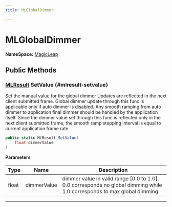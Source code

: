 ```yaml
---
title: MLGlobalDimmer

---
```


# MLGlobalDimmer



**NameSpace:** 
[MagicLeap](/versioned_docs/version-22-May-2023/unity-api/api/UnityEngine.XR.MagicLeap/UnityEngine.XR.MagicLeap.md) 








## Public Methods

### [MLResult](/versioned_docs/version-22-May-2023/unity-api/api/UnityEngine.XR.MagicLeap/UnityEngine.XR.MagicLeap.MLResult.md) SetValue {#mlresult-setvalue}

Set the manual value for the global dimmer Updates are reflected in the next client submitted frame. Global dimmer update through this func is applicable only if auto dimmer is disabled. Any smooth ramping from auto dimmer to application final dimmer should be handled by the application itself. Since the dimmer value set through this func is reflected only in the next client submitted frame, the smooth ramp stepping interval is equal to current application frame rate 

```csharp
public static MLResult SetValue(
    float dimmerValue
)
```


**Parameters**

| Type | Name  | Description  | 
|--|--|--|
| float |dimmerValue|dimmer value in valid range [0.0 to 1.0]. 0.0 corresponds no global dimming while 1.0 corresponds to max global dimming.|






-----------


